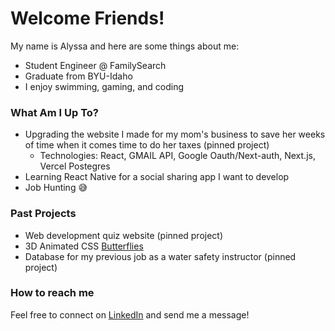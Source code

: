 # Welcome Friends!
My name is Alyssa and here are some things about me:
* Student Engineer @ FamilySearch
* Graduate from BYU-Idaho
* I enjoy swimming, gaming, and coding

### What Am I Up To?
* Upgrading the website I made for my mom's business to save her weeks of time when it comes time to do her taxes (pinned project)
  * Technologies: React, GMAIL API, Google Oauth/Next-auth, Next.js, Vercel Postegres
* Learning React Native for a social sharing app I want to develop
* Job Hunting 😅

### Past Projects
* Web development quiz website (pinned project)
* 3D Animated CSS [Butterflies](https://codepen.io/al-ku/pen/GReJoKM)
* Database for my previous job as a water safety instructor (pinned project)

### How to reach me
Feel free to connect on [LinkedIn](www.linkedin.com/in/alyssa-k-7a9207206) and send me a message!

<!--
**lyssadk/lyssadk** is a ✨ _special_ ✨ repository because its `README.md` (this file) appears on your GitHub profile.

Here are some ideas to get you started:

- 🔭 I’m currently working on ...
- 🌱 I’m currently learning ...
- 👯 I’m looking to collaborate on ...
- 🤔 I’m looking for help with ...
- 💬 Ask me about ...
- 📫 How to reach me: ...
- 😄 Pronouns: ...
- ⚡ Fun fact: ...
-->
